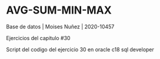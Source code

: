# AVG-SUM-MIN-MAX
Base de datos | Moises Nuñez | 2020-10457

Ejercicios del capitulo #30

Script del codigo del ejercicio 30 en oracle c18 sql developer
